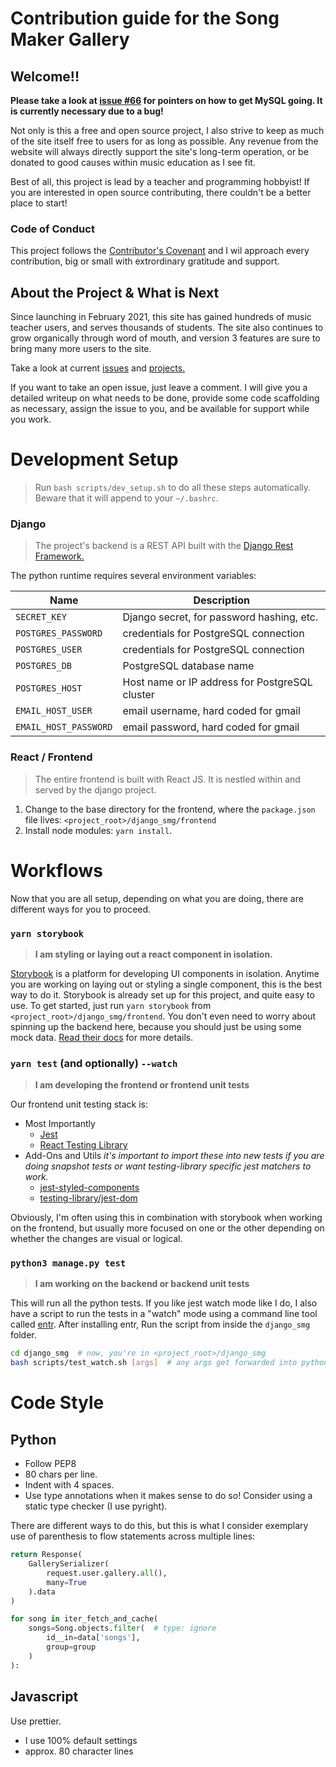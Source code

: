 # Contribution guide for the Song Maker Gallery

## Welcome!!

**Please take a look at
[issue #66](https://github.com/jdevries3133/song_maker_gallery/issues/66) for
pointers on how to get MySQL going. It is currently necessary due to a bug!**

Not only is this a free and open source project, I also strive to keep
as much of the site itself free to users for as long as possible. Any revenue
from the website will always directly support the site's long-term operation,
or be donated to good causes within music education as I see fit.

Best of all, this project is lead by a teacher and programming hobbyist! If
you are interested in open source contributing, there couldn't be a better
place to start!

### Code of Conduct

This project follows the
[Contributor's Covenant](https://www.contributor-covenant.org/version/2/0/code_of_conduct/)
and I wil approach every contribution, big or small with extrordinary
gratitude and support.

## About the Project & What is Next

Since launching in February 2021, this site has gained hundreds of music
teacher users, and serves thousands of students. The site also continues
to grow organically through word of mouth, and version 3 features are sure to
bring many more users to the site.

Take a look at current
[issues](https://github.com/jdevries3133/song_maker_gallery/issues)
and [projects.](https://github.com/jdevries3133/song_maker_gallery/projects)

If you want to take an open issue, just leave a comment. I will give you a
detailed writeup on what needs to be done, provide some code scaffolding as
necessary, assign the issue to you, and be available for support while you
work.

# Development Setup

> Run `bash scripts/dev_setup.sh` to do all these steps automatically. Beware
> that it will append to your `~/.bashrc`.

### Django

> The project's backend is a REST API built with the
> [Django Rest Framework.](https://www.django-rest-framework.org/)

The python runtime requires several environment variables:

| Name                  | Description                                    |
| --------------------- | ---------------------------------------------- |
| `SECRET_KEY`          | Django secret, for password hashing, etc.      |
| `POSTGRES_PASSWORD`   | credentials for PostgreSQL connection          |
| `POSTGRES_USER`       | credentials for PostgreSQL connection          |
| `POSTGRES_DB`         | PostgreSQL database name                       |
| `POSTGRES_HOST`       | Host name or IP address for PostgreSQL cluster |
| `EMAIL_HOST_USER`     | email username, hard coded for gmail           |
| `EMAIL_HOST_PASSWORD` | email password, hard coded for gmail           |

### React / Frontend

> The entire frontend is built with React JS. It is nestled within and
> served by the django project.

1. Change to the base directory for the frontend, where the `package.json` file
   lives: `<project_root>/django_smg/frontend`
2. Install node modules: `yarn install`.

# Workflows

Now that you are all setup, depending on what you are doing, there are
different ways for you to proceed.

### `yarn storybook`

> **I am styling or laying out a react component in isolation.**

[Storybook](https://storybook.js.org/docs/react/get-started/introduction)
is a platform for developing UI components in isolation. Anytime you are
working on laying out or styling a single component, this is the best way to
do it. Storybook is already set up for this project, and quite easy to use. To
get started, just run `yarn storybook` from
`<project_root>/django_smg/frontend`. You don't even need to worry about
spinning up the backend here, because you should just be using some mock data.
[Read their docs](https://github.com/jdevries3133/song_maker_gallery/projects)
for more details.

### `yarn test` (and optionally) `--watch`

> **I am developing the frontend or frontend unit tests**

Our frontend unit testing stack is:

- Most Importantly
  - [Jest](https://jestjs.io/)
  - [React Testing Library](https://testing-library.com/docs/react-testing-library/intro/)
- Add-Ons and Utils _it's important to import these into new tests if you are
  doing snapshot tests or want testing-library specific jest matchers to work._
  - [jest-styled-components](https://github.com/styled-components/jest-styled-components)
  - [testing-library/jest-dom](https://github.com/testing-library/jest-dom)

Obviously, I'm often using this in combination with storybook when working
on the frontend, but usually more focused on one or the other depending on
whether the changes are visual or logical.

### `python3 manage.py test`

> **I am working on the backend or backend unit tests**

This will run all the python tests. If you like jest watch mode like
I do, I also have a script to run the tests in a "watch" mode using a command
line tool called [entr](http://eradman.com/entrproject/). After installing entr,
Run the script from inside the `django_smg` folder.

```bash
cd django_smg  # now, you're in <project_root>/django_smg
bash scripts/test_watch.sh [args]  # any args get forwarded into python3 manage.py tests [args]
```

# Code Style

## Python

- Follow PEP8
- 80 chars per line.
- Indent with 4 spaces.
- Use type annotations when it makes sense to do so! Consider using a static
  type checker (I use pyright).

There are different ways to do this, but this is what I consider exemplary use
of parenthesis to flow statements across multiple lines:

```python
return Response(
    GallerySerializer(
        request.user.gallery.all(),
        many=True
    ).data
)

for song in iter_fetch_and_cache(
    songs=Song.objects.filter(  # type: ignore
        id__in=data['songs'],
        group=group
    )
):
```

## Javascript

Use prettier.

- I use 100% default settings
- approx. 80 character lines
